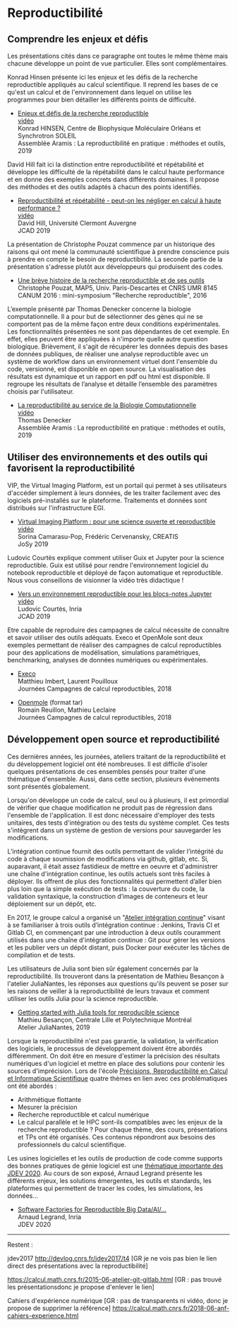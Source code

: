 # Reproductibilité

## Comprendre les enjeux et défis

Les présentations cités dans ce paragraphe ont toutes le même thème mais chacune développe un point de vue particulier. Elles sont complémentaires.

Konrad Hinsen présente ici les enjeux et les défis de la recherche reproductible appliqués au calcul scientifique. Il reprend les bases de ce qu'est un calcul et de l'environnement dans lequel on utilise les programmes pour bien détailler les différents points de difficulté.

* [Enjeux et défis de la recherche reproductible](https://indico.mathrice.fr/event/165/contribution/1/material/slides/0.pdf)  
   [vidéo](https://webcast.in2p3.fr/video/les-enjeux-et-defis-de-la-recherche-reproductible)  
Konrad HINSEN, Centre de Biophysique Moléculaire Orléans et Synchrotron SOLEIL  
Assemblée Aramis : La reproductibilité en pratique : méthodes et outils, 2019

David Hill fait ici la distinction entre reproductibilité et répétabilité et développe les difficulté de la répétabilité dans le calcul haute performance et en donne des exemples concrets dans différents domaines. Il propose des méthodes et des outils adaptés à chacun des points identifiés.

* [Reproductibilité et répétabilité - peut-on les négliger en calcul à haute performance ?](https://jcad2019.sciencesconf.org/data/2019_JCAD_Repro_Hill_vf.pdf)    
[vidéo](https://prismes.univ-toulouse.fr/player.php?code=4P8z7069&width=100%&height=100%)  
David Hill, Université Clermont Auvergne  
JCAD 2019

La présentation de Christophe Pouzat commence par un historique des raisons qui ont mené la communauté scientifique à prendre conscience puis à prendre en compte le besoin de reproductibilité. La seconde partie de la présentation s'adresse plutôt aux développeurs qui produisent des codes.

* [Une brève histoire de la recherche reproductible et de ses outils](https://calcul.math.cnrs.fr/attachments/spip/IMG/html/pouzat_20160513.html)  
Christophe Pouzat, MAP5, Univ. Paris-Descartes et CNRS UMR 8145  
CANUM 2016 : mini-symposium "Recherche reproductible", 2016

L’exemple présenté par Thomas Denecker concerne la biologie computationnelle. Il a pour but de sélectionner des gènes qui ne se comportent pas de la même façon entre deux conditions expérimentales. Les fonctionnalités présentées ne sont pas dépendantes de cet exemple. En effet, elles peuvent être appliquées à n'importe quelle autre question biologique. Brièvement, il s'agit de récupérer les données depuis des bases de données publiques, de réaliser une analyse reproductible avec un système de workflow dans un environnement virtuel dont l'ensemble du code, versionné, est disponible en open source. La visualisation des résultats est dynamique et un rapport en pdf ou html est disponible. Il regroupe les résultats de l’analyse et détaille l’ensemble des paramètres choisis par l'utilisateur.
* [La reproductibilité au service de la Biologie Computationnelle](https://aramis.resinfo.org/wiki/lib/exe/fetch.php?media=pleniaires:aramis2019_denecker.pdf)  
[vidéo](https://webcast.in2p3.fr/video/la-reproductibilite-au-service-de-la-biologie-computationnelle)  
Thomas Denecker  
Assemblée Aramis : La reproductibilité en pratique : méthodes et outils, 2019

## Utiliser des environnements et des outils qui favorisent la reproductibilité

VIP, the Virtual Imaging Platform, est un portail qui permet à ses utilisateurs d'accéder simplement à leurs données, de les traiter facilement avec des logiciels pré-installés sur le plateforme. Traitements et données sont distribués sur l'infrastructure EGI. 

* [Virtual Imaging Platform : pour une science ouverte et reproductible](https://indico.mathrice.fr/event/165/contribution/8/material/slides/0.pdf)  
[vidéo](https://webcast.in2p3.fr/video/la-plateforme-web-virtual-imaging-platform-pour-une-science-ouverte-et-reproductible)  
Sorina Camarasu-Pop, Frédéric Cervenansky, CREATIS  
JoSy 2019
     
Ludovic Courtès explique comment utiliser Guix et Jupyter pour la science reproductible.  Guix est utilisé pour rendre l'environnement logiciel du notebook reproductible et déployé de façon automatique et reproductible. Nous vous conseillons de visionner la vidéo très didactique !

* [Vers un environnement reproductible pour les blocs-notes Jupyter](https://jcad2019.sciencesconf.org/data/talkLCourtes.pdf)  
[vidéo](https://prismes.univ-toulouse.fr/player.php?code=s5cfr0Ue&width=100%&height=100%)  
Ludovic Courtès, Inria  
JCAD 2019

Etre capable de reproduire des campagnes de calcul nécessite de connaître et savoir utiliser des outils adéquats. Execo et OpenMole sont deux exemples permettant de réaliser des campagnes de calcul reproductibles pour des applications de modélisation, simulations paramétriques, benchmarking, analyses de données numériques ou expérimentales.

* [Execo](https://calcul.math.cnrs.fr/attachments/spip/IMG/pdf/2018-ExecoExpeNum.pdf)  
Matthieu Imbert, Laurent Pouilloux  
Journées Campagnes de calcul reproductibles, 2018

* [Openmole](https://calcul.math.cnrs.fr/attachments/spip/IMG/tar/openmole.tar) (format tar)  
Romain Reuillon, Mathieu Leclaire  
Journées Campagnes de calcul reproductibles, 2018


## Développement open source et reproductibilité

Ces dernières années, les journées, ateliers traitant de la reproductibilité et du développement logiciel ont été nombreuses. Il est difficile d'isoler quelques présentations de ces ensembles pensés pour traiter d'une thématique d'ensemble. Aussi, dans cette section, plusieurs événements sont présentés globalement.

Lorsqu'on développe un code de calcul, seul ou à plusieurs, il est primordial de vérifier que chaque modification ne produit pas de régression dans l'ensemble de l'application. Il est donc nécessaire d'employer des tests unitaires, des tests d'intégration ou des tests du système complet. Ces tests s'intègrent dans un système de gestion de versions pour sauvegarder les modifications.

L’intégration continue fournit des outils permettant de valider l’intégrité du code à chaque soumission de modifications via github, gitlab, etc. Si, auparavant, il était assez fastidieux de mettre en oeuvre et d'administrer une chaîne d'intégration continue, les outils actuels sont très faciles à déployer. Ils offrent de plus des fonctionnalités qui permettent d’aller bien plus loin que la simple exécution de tests : la couverture du code, la validation syntaxique, la construction d’images de conteneurs et leur déploiement sur un dépôt, etc.

En 2017, le groupe calcul a organisé un "[Atelier intégration continue](https://calcul.math.cnrs.fr/2017-05-atelier-integration-continue.html)" visant à se familiariser à trois outils d’intégration continue : Jenkins, Travis CI et Gitlab CI, en commençant par une introduction à deux outils couramment utilisés dans une chaîne d'intégration continue : Git pour gérer les versions et les publier vers un dépôt distant, puis Docker pour exécuter les tâches de compilation et de tests.

Les utilisateurs de Julia sont bien sûr également concernés par la reproductibilité. Ils trouveront dans la présentation de Mathieu Besançon à l'atelier JuliaNantes, les réponses aux questions qu'ils peuvent se poser sur les raisons de veiller à la reproductibilité de leurs travaux et comment utiliser les outils Julia pour la science reproductible.

* [Getting started with Julia tools for reproducible science](http://matbesancon.github.io/slides/JuliaNantes/JuliaTools#/10)    
    Mathieu Besançon, Centrale Lille et Polytechnique Montréal  
    Atelier JuliaNantes, 2019

Lorsque la reproductibilité n'est pas garantie, la validation, la vérification des logiciels, le processus de développement doivent être abordés différemment. On doit être en mesure d'estimer la précision des résultats numériques d'un logiciel et mettre en place des solutions pour contenir les sources d'imprécision. Lors de l'école [Précisions, Reproductibilité en Calcul et Informatique Scientifique](https://precis.sciencesconf.org/) quatre thèmes en lien avec ces problématiques ont été abordés :
- Arithmétique flottante
- Mesurer la précision
- Recherche reproductible et calcul numérique
- Le calcul parallèle et le HPC sont-ils compatibles avec les enjeux de la recherche reproductible ?
Pour chaque thème, des cours, présentations et TPs ont été organisés. Ces contenus répondront aux besoins des professionnels du calcul scientifique. 

Les usines logicielles et les outils de production de code comme supports des bonnes pratiques de génie logiciel est une [thématique importante des JDEV 2020](http://devlog.cnrs.fr/jdev2020/t4). 
Au cours de son exposé,  Arnaud Legrand présente les différents enjeux, les solutions émergentes, les outils et standards, les plateformes qui permettent de tracer les codes, les simulations, les données...

* [Software Factories for Reproductible Big Data/AI/…](http://devlog.cnrs.fr/_media/jdev2020/t4_pleniere_arnaud_legrand_20_07_10_jdev.pdf?id=jdev2020%3At4&cache=cache)  
Arnaud Legrand, Inria  
JDEV 2020

---

Restent :

jdev2017
<http://devlog.cnrs.fr/jdev2017/t4>
[GR je ne vois pas bien le lien direct des présentations avec la reproductibilité]

https://calcul.math.cnrs.fr/2015-06-atelier-git-gitlab.html
[GR : pas trouvé les présentationsdonc je propose d'enlever le lien]

Cahiers d'expérience numérique [GR : pas de transparents ni vidéo, donc je propose de supprimer la référence]
<https://calcul.math.cnrs.fr/2018-06-anf-cahiers-experience.html>

